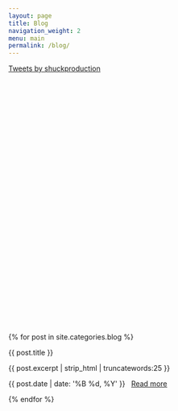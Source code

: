 ```yaml
---
layout: page
title: Blog
navigation_weight: 2
menu: main
permalink: /blog/
---
```


<div class="grid-container">

<div class="grid-30 mobile-grid-100" style="height:520px;">
<a class="twitter-timeline" data-width="300" data-height="500" data-theme="light" data-link-color="#2B7BB9" href="https://twitter.com/shuckproduction">Tweets by shuckproduction</a> <script async src="//platform.twitter.com/widgets.js" charset="utf-8"></script>
</div>


{% for post in site.categories.blog %}

<div class="grid-30 mobile-grid-100">
  <div class="attop">
      <div class="panel-heading">{{ post.title }}</div>
    <p>{{ post.excerpt | strip_html | truncatewords:25 }}</p>
    </div>
    <div class="atbottom"><a class="panel-date">{{ post.date | date: '%B %d, %Y' }} &nbsp; </a><a href="{{ post.url }}" class="btn btn-default">Read more</a><br></div>
    </div>
  
{% endfor %}

</div>